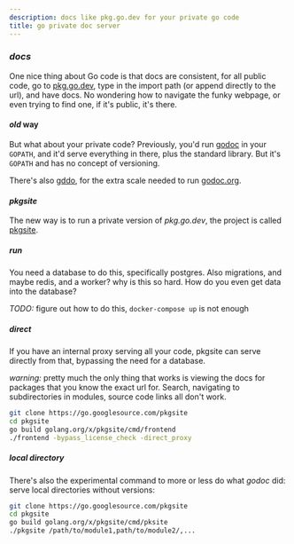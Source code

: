 ```yaml
---
description: docs like pkg.go.dev for your private go code
title: go private doc server
---
```


### _docs_

One nice thing about Go code is that docs are consistent,
for all public code, go to [pkg.go.dev](https://pkg.go.dev),
type in the import path (or append directly to the url),
and have docs.
No wondering how to navigate the funky webpage,
or even trying to find one,
if it's public, it's there.

#### _old_ way

But what about your private code?
Previously, you'd run [godoc](https://golang.org/x/tools/cmd/godoc)
in your `GOPATH`, and it'd serve everything in there,
plus the standard library.
But it's `GOPATH` and has no concept of versioning.

There's also [gddo](https://go.googlesource.com/gddo/),
for the extra scale needed to run [godoc.org](https://godoc.org).

#### _pkgsite_

The new way is to run a private version of _pkg.go.dev_,
the project is called [pkgsite](https://go.googlesource.com/pkgsite/).

##### _run_

You need a database to do this,
specifically postgres.
Also migrations,
and maybe redis, and a worker?
why is this so hard.
How do you even get data into the database?

_TODO:_ figure out how to do this, `docker-compose up` is not enough

##### _direct_

If you have an internal proxy serving all your code,
pkgsite can serve directly from that,
bypassing the need for a database.

_warning:_
pretty much the only thing that works
is viewing the docs for packages that you know the exact url for.
Search,
navigating to subdirectories in modules,
source code links all don't work.

```sh
git clone https://go.googlesource.com/pkgsite
cd pkgsite
go build golang.org/x/pkgsite/cmd/frontend
./frontend -bypass_license_check -direct_proxy
```

##### _local_ directory

There's also the experimental command to more or less do what _godoc_ did:
serve local directories without versions:

```sh
git clone https://go.googlesource.com/pkgsite
cd pkgsite
go build golang.org/x/pkgsite/cmd/pksite
./pkgsite /path/to/module1,path/to/module2/,...
```
